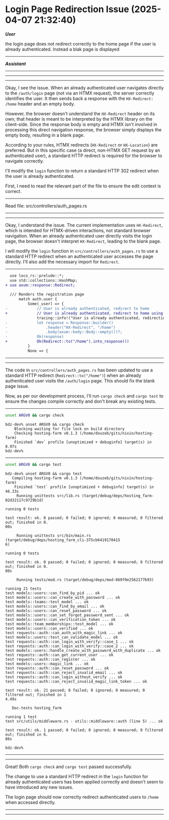 <!-- Generated by SpecStory -->

# Login Page Redirection Issue (2025-04-07 21:32:40)

_**User**_

the login page does not redirect correctly to the home page if the user is already authenticated. Instead a blak page is displayed

---

_**Assistant**_



---





---



---

Okay, I see the issue. When an already authenticated user navigates directly to the `/auth/login` page (not via an HTMX request), the server correctly identifies the user. It then sends back a response with the `HX-Redirect: /home` header and an empty body.

However, the browser doesn't understand the `HX-Redirect` header on its own; that header is meant to be interpreted by the HTMX library on the client-side. Since the response body is empty and HTMX isn't involved in processing this direct navigation response, the browser simply displays the empty body, resulting in a blank page.

According to your rules, HTMX redirects (`HX-Redirect` or `HX-Location`) are preferred. But in this specific case (a direct, non-HTMX GET request by an authenticated user), a standard HTTP redirect is required for the browser to navigate correctly.

I'll modify the `login` function to return a standard HTTP 302 redirect when the user is already authenticated.

First, I need to read the relevant part of the file to ensure the edit context is correct.

---

Read file: src/controllers/auth_pages.rs

---



---

Okay, I understand the issue. The current implementation uses `HX-Redirect`, which is intended for HTMX-driven interactions, not standard browser navigation. When an already authenticated user directly visits the login page, the browser doesn't interpret `HX-Redirect`, leading to the blank page.

I will modify the `login` function in `src/controllers/auth_pages.rs` to use a standard HTTP redirect when an authenticated user accesses the page directly. I'll also add the necessary import for `Redirect`.

---

```diff
  use loco_rs::prelude::*;
  use std::collections::HashMap;
+ use axum::response::Redirect;
  
  /// Renders the registration page
      match auth.user {
          Some(_user) => {
-             // User is already authenticated, redirect to home
+             // User is already authenticated, redirect to home using standard redirect
              tracing::info!("User is already authenticated, redirecting to home");
-             let response = Response::builder()
-                 .header("HX-Redirect", "/home")
-                 .body(axum::body::Body::empty())?;
-             Ok(response)
+             Ok(Redirect::to("/home").into_response())
          }
          None => {
```

---



---

The code in `src/controllers/auth_pages.rs` has been updated to use a standard HTTP redirect (`Redirect::to("/home")`) when an already authenticated user visits the `/auth/login` page. This should fix the blank page issue.

Now, as per our development process, I'll run `cargo check` and `cargo test` to ensure the changes compile correctly and don't break any existing tests.

---

```bash
unset ARGV0 && cargo check
```

```
bdz-dev% unset ARGV0 && cargo check
    Blocking waiting for file lock on build directory
    Checking hosting-farm v0.1.3 (/home/douzeb/gits/nixin/hosting-farm)
    Finished `dev` profile [unoptimized + debuginfo] target(s) in 8.97s
bdz-dev%
```

---

```bash
unset ARGV0 && cargo test
```

```
bdz-dev% unset ARGV0 && cargo test
   Compiling hosting-farm v0.1.3 (/home/douzeb/gits/nixin/hosting-farm)
    Finished `test` profile [unoptimized + debuginfo] target(s) in 46.33s
     Running unittests src/lib.rs (target/debug/deps/hosting_farm-02d32117c9729b1d)

running 0 tests

test result: ok. 0 passed; 0 failed; 0 ignored; 0 measured; 0 filtered out; finished in 0.
00s

     Running unittests src/bin/main.rs (target/debug/deps/hosting_farm_cli-375cb6419170415
6)

running 0 tests

test result: ok. 0 passed; 0 failed; 0 ignored; 0 measured; 0 filtered out; finished in 0.
00s

     Running tests/mod.rs (target/debug/deps/mod-869f0e2562177b93)

running 21 tests
test models::users::can_find_by_pid ... ok
test models::users::can_create_with_password ... ok
test models::teams::test_model ... ok
test models::users::can_find_by_email ... ok
test models::users::can_reset_password ... ok
test models::users::can_set_forgot_password_sent ... ok
test models::users::can_verification_token ... ok
test models::team_memberships::test_model ... ok
test models::users::can_verified ... ok
test requests::auth::can_auth_with_magic_link ... ok
test models::users::test_can_validate_model ... ok
test requests::auth::can_login_with_verify::case_1 ... ok
test requests::auth::can_login_with_verify::case_2 ... ok
test models::users::handle_create_with_password_with_duplicate ... ok
test requests::auth::can_get_current_user ... ok
test requests::auth::can_register ... ok
test models::users::magic_link ... ok
test requests::auth::can_reset_password ... ok
test requests::auth::can_reject_invalid_email ... ok
test requests::auth::can_login_without_verify ... ok
test requests::auth::can_reject_invalid_magic_link_token ... ok

test result: ok. 21 passed; 0 failed; 0 ignored; 0 measured; 0 filtered out; finished in 1
4.49s

   Doc-tests hosting_farm

running 1 test
test src/utils/middleware.rs - utils::middleware::auth (line 5) ... ok

test result: ok. 1 passed; 0 failed; 0 ignored; 0 measured; 0 filtered out; finished in 6.
86s

bdz-dev%
```

---



---

Great! Both `cargo check` and `cargo test` passed successfully.

The change to use a standard HTTP redirect in the `login` function for already authenticated users has been applied correctly and doesn't seem to have introduced any new issues.

The login page should now correctly redirect authenticated users to `/home` when accessed directly.

---



---

